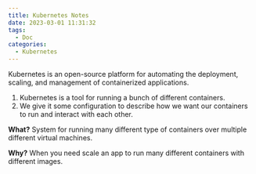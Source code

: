 ```yaml
---
title: Kubernetes Notes
date: 2023-03-01 11:31:32
tags:
  - Doc
categories:
  - Kubernetes
---
```


Kubernetes is an open-source platform for automating the deployment, scaling, and management of containerized applications.

1. Kubernetes is a tool for running a bunch of different containers.
1. We give it some configuration to describe how we want our containers to run and interact with each other.

**What?**
System for running many different type of containers over multiple different virtual machines.

**Why?**
When you need scale an app to run many different containers with different images.
